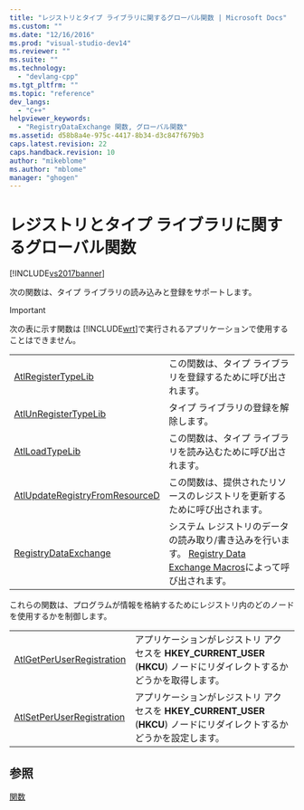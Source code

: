 ```yaml
---
title: "レジストリとタイプ ライブラリに関するグローバル関数 | Microsoft Docs"
ms.custom: ""
ms.date: "12/16/2016"
ms.prod: "visual-studio-dev14"
ms.reviewer: ""
ms.suite: ""
ms.technology: 
  - "devlang-cpp"
ms.tgt_pltfrm: ""
ms.topic: "reference"
dev_langs: 
  - "C++"
helpviewer_keywords: 
  - "RegistryDataExchange 関数, グローバル関数"
ms.assetid: d58b8a4e-975c-4417-8b34-d3c847f679b3
caps.latest.revision: 22
caps.handback.revision: 10
author: "mikeblome"
ms.author: "mblome"
manager: "ghogen"
---
```

# レジストリとタイプ ライブラリに関するグローバル関数
[!INCLUDE[vs2017banner](../../assembler/inline/includes/vs2017banner.md)]

次の関数は、タイプ ライブラリの読み込みと登録をサポートします。  
  
> [!IMPORTANT]
>  次の表に示す関数は [!INCLUDE[wrt](../../atl/reference/includes/wrt_md.md)]で実行されるアプリケーションで使用することはできません。  
  
|||  
|-|-|  
|[AtlRegisterTypeLib](../Topic/AtlRegisterTypeLib.md)|この関数は、タイプ ライブラリを登録するために呼び出されます。|  
|[AtlUnRegisterTypeLib](../Topic/AtlUnRegisterTypeLib.md)|タイプ ライブラリの登録を解除します。|  
|[AtlLoadTypeLib](../Topic/AtlLoadTypeLib.md)|この関数は、タイプ ライブラリを読み込むために呼び出されます。|  
|[AtlUpdateRegistryFromResourceD](../Topic/AtlUpdateRegistryFromResourceD.md)|この関数は、提供されたリソースのレジストリを更新するために呼び出されます。|  
|[RegistryDataExchange](../Topic/RegistryDataExchange.md)|システム レジストリのデータの読み取り\/書き込みを行います。  [Registry Data Exchange Macros](../../atl/reference/registry-data-exchange-macros.md)によって呼び出されます。|  
  
 これらの関数は、プログラムが情報を格納するためにレジストリ内のどのノードを使用するかを制御します。  
  
|||  
|-|-|  
|[AtlGetPerUserRegistration](../Topic/AtlGetPerUserRegistration.md)|アプリケーションがレジストリ アクセスを **HKEY\_CURRENT\_USER** \(**HKCU**\) ノードにリダイレクトするかどうかを取得します。|  
|[AtlSetPerUserRegistration](../Topic/AtlSetPerUserRegistration.md)|アプリケーションがレジストリ アクセスを **HKEY\_CURRENT\_USER** \(**HKCU**\) ノードにリダイレクトするかどうかを設定します。|  
  
## 参照  
 [関数](../../atl/reference/atl-functions.md)